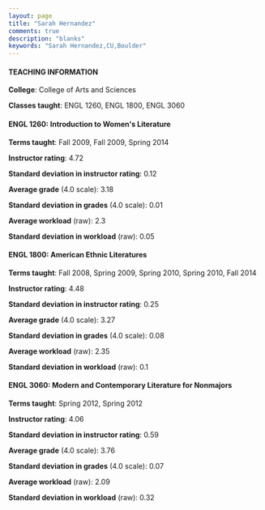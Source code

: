```yaml
---
layout: page
title: "Sarah Hernandez" 
comments: true
description: "blanks"
keywords: "Sarah Hernandez,CU,Boulder"
---
```

<head>
<script src="https://ajax.googleapis.com/ajax/libs/jquery/2.1.3/jquery.min.js"></script>
<script src="https://dl.dropboxusercontent.com/s/pc42nxpaw1ea4o9/highcharts.js?dl=0"></script>
<!-- <script src="../assets/js/highcharts.js"></script> -->
<style type="text/css">@font-face {
	font-family: "Bebas Neue";
	src: url(https://www.filehosting.org/file/details/544349/BebasNeue Regular.otf) format("opentype");
	}
	h1.Bebas { 
		font-family: "Bebas Neue", Verdana, Tahoma;
	}
</style>
</head>
	   
#### TEACHING INFORMATION

**College**: College of Arts and Sciences

**Classes taught**: ENGL 1260, ENGL 1800, ENGL 3060

#### ENGL 1260: Introduction to Women's Literature

**Terms taught**: Fall 2009, Fall 2009, Spring 2014

**Instructor rating**: 4.72

**Standard deviation in instructor rating**: 0.12

**Average grade** (4.0 scale): 3.18

**Standard deviation in grades** (4.0 scale): 0.01

**Average workload** (raw): 2.3

**Standard deviation in workload** (raw): 0.05

#### ENGL 1800: American Ethnic Literatures

**Terms taught**: Fall 2008, Spring 2009, Spring 2010, Spring 2010, Fall 2014

**Instructor rating**: 4.48

**Standard deviation in instructor rating**: 0.25

**Average grade** (4.0 scale): 3.27

**Standard deviation in grades** (4.0 scale): 0.08

**Average workload** (raw): 2.35

**Standard deviation in workload** (raw): 0.1

#### ENGL 3060: Modern and Contemporary Literature for Nonmajors

**Terms taught**: Spring 2012, Spring 2012

**Instructor rating**: 4.06

**Standard deviation in instructor rating**: 0.59

**Average grade** (4.0 scale): 3.76

**Standard deviation in grades** (4.0 scale): 0.07

**Average workload** (raw): 2.09

**Standard deviation in workload** (raw): 0.32


